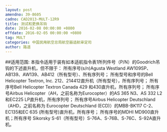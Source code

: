 ```yaml
---
layout: post
amendno: 39-8605
cadno: CAD2013-MULT-12R9
title: 测试和更换吊钩
date: 2016-02-08 00:00:00 +0800
effdate: 2016-02-05 00:00:00 +0800
tag: MULT
categories: 中国民用航空总局航空器适航审定司
author: 路遥
---
```


##适用范围:
本指令适用于装有如本适航指令表1所列件号（P/N）的Goodrich吊钩的下述直升机，但不限于：
所有序号(s/n)Agusta Westland AW109SP、AB139、AW139、AB412（所有型号）、所有序列号；
所有型号和序号的Bell Helicopter Textron, Inc. 212、214412直升机（所有型号），所有序列号；
所有序号Bell Helicopter Textron Canada 429 和430直升机，所有序列号；
所有序号Airbus Helicopter（AH，之前名称为Eurocopter）的AS 365 N3、AS 332 L2和EC225 LP直升机，所有序列号；
所有序号Airbus Helicopter Deutschland（AHD，之前名称为 Eurocopter Deutschland (ECD)）的MBB-BK117 C-2、EC135和EC 635 (所有型号)直升机，所有序号；
所有序号的MDHI MD900直升机；所有序号 Sikorsky S-61（所有型号）S-76A、S-76B、S-76C、S-92A直升机。

